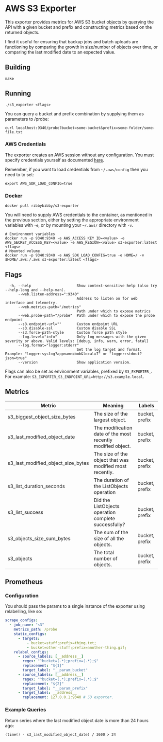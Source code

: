 # AWS S3 Exporter

This exporter provides metrics for AWS S3 bucket objects by querying the API with a given bucket and prefix and constructing metrics based on the returned objects.

I find it useful for ensuring that backup jobs and batch uploads are functioning by comparing the growth in size/number of objects over time, or comparing the last modified date to an expected value.

## Building

```
make
```

## Running

```
./s3_exporter <flags>
```

You can query a bucket and prefix combination by supplying them as parameters to /probe:

```
curl localhost:9340/probe?bucket=some-bucket&prefix=some-folder/some-file.txt
```

### AWS Credentials

The exporter creates an AWS session without any configuration. You must specify credentials yourself as documented [here](https://docs.aws.amazon.com/sdk-for-go/v1/developer-guide/configuring-sdk.html).

Remember, if you want to load credentials from `~/.aws/config` then you need to to set:

```
export AWS_SDK_LOAD_CONFIG=true
```

### Docker

```
docker pull ribbybibby/s3-exporter
```

You will need to supply AWS credentials to the container, as mentioned in the previous section, either by setting the appropriate environment variables with `-e`, or by mounting your `~/.aws/` directory with `-v`.

```
# Environment variables
docker run -p 9340:9340 -e AWS_ACCESS_KEY_ID=<value> -e AWS_SECRET_ACCESS_KEY=<value> -e AWS_REGION=<value> s3-exporter:latest <flags>
# Mounted volume
docker run -p 9340:9340 -e AWS_SDK_LOAD_CONFIG=true -e HOME=/ -v $HOME/.aws:/.aws s3-exporter:latest <flags>
```

## Flags

```
  -h, --help                     Show context-sensitive help (also try --help-long and --help-man).
      --web.listen-address=":9340"
                                 Address to listen on for web interface and telemetry.
      --web.metrics-path="/metrics"
                                 Path under which to expose metrics
      --web.probe-path="/probe"  Path under which to expose the probe endpoint
      --s3.endpoint-url=""       Custom endpoint URL
      --s3.disable-ssl           Custom disable SSL
      --s3.force-path-style      Custom force path style
      --log.level="info"         Only log messages with the given severity or above. Valid levels: [debug, info, warn, error, fatal]
      --log.format="logger:stderr"
                                 Set the log target and format. Example: "logger:syslog?appname=bob&local=7" or "logger:stdout?json=true"
      --version                  Show application version.
```

Flags can also be set as environment variables, prefixed by `S3_EXPORTER_`. For example: `S3_EXPORTER_S3_ENDPOINT_URL=http://s3.example.local`.

## Metrics

| Metric                             | Meaning                                                     | Labels         |
| ---------------------------------- | ----------------------------------------------------------- | -------------- |
| s3_biggest_object_size_bytes       | The size of the largest object.                             | bucket, prefix |
| s3_last_modified_object_date       | The modification date of the most recently modified object. | bucket, prefix |
| s3_last_modified_object_size_bytes | The size of the object that was modified most recently.     | bucket, prefix |
| s3_list_duration_seconds           | The duration of the ListObjects operation                   | bucket, prefix |
| s3_list_success                    | Did the ListObjects operation complete successfully?        | bucket, prefix |
| s3_objects_size_sum_bytes          | The sum of the size of all the objects.                     | bucket, prefix |
| s3_objects                         | The total number of objects.                                | bucket, prefix |

## Prometheus

### Configuration

You should pass the params to a single instance of the exporter using relabelling, like so:

```yml
scrape_configs:
  - job_name: "s3"
    metrics_path: /probe
    static_configs:
      - targets:
          - bucket=stuff;prefix=thing.txt;
          - bucket=other-stuff;prefix=another-thing.gif;
    relabel_configs:
      - source_labels: [__address__]
        regex: "^bucket=(.*);prefix=(.*);$"
        replacement: "${1}"
        target_label: "__param_bucket"
      - source_labels: [__address__]
        regex: "^bucket=(.*);prefix=(.*);$"
        replacement: "${2}"
        target_label: "__param_prefix"
      - target_label: __address__
        replacement: 127.0.0.1:9340 # S3 exporter.
```

### Example Queries

Return series where the last modified object date is more than 24 hours ago:

```
(time() - s3_last_modified_object_date) / 3600 > 24
```
